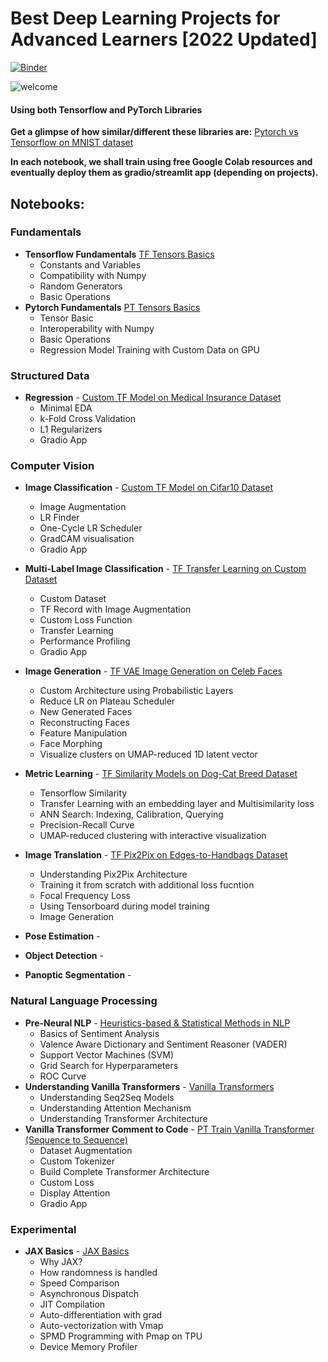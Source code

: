 # Best Deep Learning Projects for Advanced Learners [2022 Updated]

[![Binder](https://mybinder.org/badge_logo.svg)](https://mybinder.org/v2/gh/ZohebAbai/Deep-Learning-Projects/master)

![welcome](https://media0.giphy.com/media/xUPGGDNsLvqsBOhuU0/giphy.gif?cid=ecf05e47mxzkfopuw507aun32t74ggidrxflwrvb779i1874&rid=giphy.gif)

#### Using both Tensorflow and PyTorch Libraries

**Get a glimpse of how similar/different these libraries are:**
[Pytorch vs Tensorflow on MNIST dataset](https://nbviewer.org/github/ZohebAbai/Deep-Learning-Projects/blob/master/Pytorch_vs_Tensorflow.ipynb)

**In each notebook, we shall train using free Google Colab resources and eventually deploy them as gradio/streamlit app (depending on projects).**

## Notebooks:

### Fundamentals
* **Tensorflow Fundamentals** [TF Tensors Basics](https://nbviewer.org/github/ZohebAbai/Deep-Learning-Projects/blob/master/00_Tensorflow_Fundamentals.ipynb)
	- Constants and Variables
	- Compatibility with Numpy
	- Random Generators
	- Basic Operations
* **Pytorch Fundamentals** [PT Tensors Basics](https://nbviewer.org/github/ZohebAbai/Deep-Learning-Projects/blob/master/00_Pytorch_Fundamentals.ipynb)
	- Tensor Basic
	- Interoperability with Numpy
	- Basic Operations
	- Regression Model Training with Custom Data on GPU

### Structured Data	
* **Regression** - [Custom TF Model on Medical Insurance Dataset](https://nbviewer.org/github/ZohebAbai/Deep-Learning-Projects/blob/master/01_TF_Regression.ipynb)
	- Minimal EDA
	- k-Fold Cross Validation
	- L1 Regularizers
	- Gradio App

### Computer Vision
* **Image Classification** - [Custom TF Model on Cifar10 Dataset](https://nbviewer.org/github/ZohebAbai/Deep-Learning-Projects/blob/master/02_TF_Image_Classification.ipynb)
	- Image Augmentation
	- LR Finder
	- One-Cycle LR Scheduler
	- GradCAM visualisation
	- Gradio App
* **Multi-Label Image Classification** - [TF Transfer Learning on Custom Dataset](https://nbviewer.org/github/ZohebAbai/Deep-Learning-Projects/blob/master/03_TF_Multilabel_Image_Classification.ipynb)
	- Custom Dataset 
	- TF Record with Image Augmentation
	- Custom Loss Function
	- Transfer Learning
	- Performance Profiling
	- Gradio App
* **Image Generation** - [TF VAE Image Generation on Celeb Faces](https://nbviewer.org/github/ZohebAbai/Deep-Learning-Projects/blob/master/04_TF_Image_Generation.ipynb)
	- Custom Architecture using Probabilistic Layers
	- Reduce LR on Plateau Scheduler
	- New Generated Faces
	- Reconstructing Faces
	- Feature Manipulation
	- Face Morphing
	- Visualize clusters on UMAP-reduced 1D latent vector
* **Metric Learning** - [TF Similarity Models on Dog-Cat Breed Dataset](https://nbviewer.org/github/ZohebAbai/Deep-Learning-Projects/blob/master/05_TF_Metric_Learning.ipynb)
	- Tensorflow Similarity
	- Transfer Learning with an embedding layer and Multisimilarity loss
	- ANN Search: Indexing, Calibration, Querying 
	- Precision-Recall Curve
	- UMAP-reduced clustering with interactive visualization

* **Image Translation** - [TF Pix2Pix on Edges-to-Handbags Dataset](https://nbviewer.org/github/ZohebAbai/Deep-Learning-Projects/blob/master/08_TF_Pix2Pix_on_Edges2Handbags.ipynb)
	- Understanding Pix2Pix Architecture
	- Training it from scratch with additional loss fucntion
	- Focal Frequency Loss
	- Using Tensorboard during model training
	- Image Generation
* **Pose Estimation** - 
* **Object Detection** - 
* **Panoptic Segmentation** - 

### Natural Language Processing
* **Pre-Neural NLP** - [Heuristics-based & Statistical Methods in NLP](https://nbviewer.org/github/ZohebAbai/Deep-Learning-Projects/blob/master/00_Pre_Neural_NLP.ipynb)
	- Basics of Sentiment Analysis
	- Valence Aware Dictionary and Sentiment Reasoner (VADER)
	- Support Vector Machines (SVM)
	- Grid Search for Hyperparameters
	- ROC Curve
* **Understanding Vanilla Transformers** - [Vanilla Transformers](https://nbviewer.org/github/ZohebAbai/Deep-Learning-Projects/blob/master/06_Understanding_Vanilla_Transformers.ipynb)
	- Understanding Seq2Seq Models
	- Understanding Attention Mechanism
	- Understanding Transformer Architecture
* **Vanilla Transformer Comment to Code** - [PT Train Vanilla Transformer (Sequence to Sequence)](https://nbviewer.org/github/ZohebAbai/Deep-Learning-Projects/blob/master/07_Vanilla_Transformer_Comment_to_Code.ipynb)
	- Dataset Augmentation
	- Custom Tokenizer
	- Build Complete Transformer Architecture 
	- Custom Loss
	- Display Attention
	- Gradio App

### Experimental
* **JAX Basics** - [JAX Basics](https://nbviewer.org/github/ZohebAbai/Deep-Learning-Projects/blob/master/JAX_Basics.ipynb)
	- Why JAX?
	- How randomness is handled
	- Speed Comparison
	- Asynchronous Dispatch
	- JIT Compilation
	- Auto-differentiation with grad
	- Auto-vectorization with Vmap
	- SPMD Programming with Pmap on TPU
	- Device Memory Profiler